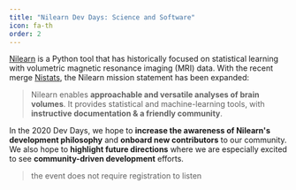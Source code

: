 ```yaml
---
title: "Nilearn Dev Days: Science and Software"
icon: fa-th
order: 2
---
```



[Nilearn](https://nilearn.github.io) is a Python tool that has historically focused on statistical learning with volumetric magnetic resonance imaging (MRI) data.
With the recent merge [Nistats](https://nistats.github.io),
the Nilearn mission statement has been expanded:

> Nilearn enables **approachable and versatile analyses of brain volumes**.
> It provides statistical and machine-learning tools, with **instructive documentation & a friendly community**.

In the 2020 Dev Days, we hope to **increase the awareness of Nilearn's development philosophy** and **onboard new contributors** to our community.
We also hope to **highlight future directions** where we are especially excited to see **community-driven development** efforts.


> the event does not require registration to listen
